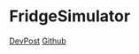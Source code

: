 # FridgeSimulator
[DevPost]([url](https://devpost.com/software/refridgeratorsimulator))
[Github]([url](https://github.com/pilafnoodle/FridgeSimulator))
